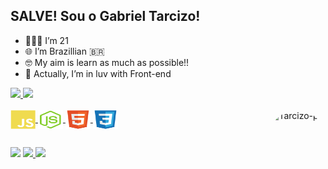 ## SALVE! Sou o Gabriel Tarcizo!
- 🙋🏻‍♂️ I’m 21 
- 🌐 I’m Brazillian :brazil:
- 🤓 My aim is learn as much as possible!!
- 🥰 Actually, I’m in luv with Front-end

<div align="left">
  <a href="https://github.com/gTarcizo">
  <img height="180em" src="https://github-readme-stats.vercel.app/api?username=gTarcizo&show_icons=true&theme=tokyonight&include_all_commits=true&count_private=true"/>
  <img height="180em" src="https://github-readme-stats.vercel.app/api/top-langs/?username=gTarcizo&layout=compact&langs_count=7&theme=tokyonight"/>
</div>
  
  <div style="display: inline_block" align="left"><br>
  <img align="center" alt="Tarcizo-js" height="30" width="40" src="https://raw.githubusercontent.com/devicons/devicon/master/icons/javascript/javascript-plain.svg">
    <img align="center" alt="Tarcizo-js" height="30" width="40" src="https://raw.githubusercontent.com/devicons/devicon/master/icons/nodejs/nodejs-plain.svg">
  <img align="center" alt="Tarcizo-html" height="30" width="40" src="https://raw.githubusercontent.com/devicons/devicon/master/icons/html5/html5-original.svg">
  <img align="center" alt="Tarcizo-css" height="30" width="40" src="https://raw.githubusercontent.com/devicons/devicon/master/icons/css3/css3-original.svg">
  <img align="right" alt="Tarcizo-pic" height="150" style="border-radius:50px;" src="https://cdn.discordapp.com/attachments/943609633375940640/949118089117728788/download20220304222017.png">
</div>
  
  ##
  
  <div> 
  <a href="https://www.instagram.com/_gtarcizo/" target="_blank"><img src="https://img.shields.io/badge/-Instagram-%23E4405F?style=for-the-badge&logo=instagram&logoColor=white" target="_blank"></a>
 	<a href="https://www.twitch.tv/tarcizo" target="_blank"><img src="https://img.shields.io/badge/Twitch-9146FF?style=for-the-badge&logo=twitch&logoColor=white" target="_blank"</a>
  <a href="https://www.linkedin.com/in/gabriel-tarcizo-798010187/" target="_blank"><img src="https://img.shields.io/badge/-LinkedIn-%230077B5?style=for-the-badge&logo=linkedin&logoColor=white" target="_blank"></a> 
    
 
</div>
